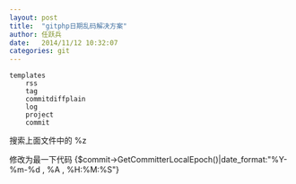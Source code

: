 ```yaml
---
layout: post
title:  "gitphp日期乱码解决方案"
author:	任跃兵
date:   2014/11/12 10:32:07 
categories: git
---
```


    templates
    	rss
    	tag
    	commitdiffplain
    	log
    	project
    	commit

搜索上面文件中的  %z

修改为最一下代码
{$commit->GetCommitterLocalEpoch()|date_format:"%Y-%m-%d , %A ,  %H:%M:%S"}
